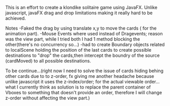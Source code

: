 This is an effort to create a klondike solitaire game using JavaFX. Unlike javascript, javaFX drag and drop limitations making it really hard to be achieved.

Notes
-Faked the drag by using translate x,y to move the cards ( for the animation part).
-Mouse Events where used instead of Dragevents; reason was the view part, while I tried both I had 1 method blocking the other(there's no concurrency so...)
-had to create Boundary objects related to localScene holding the position of the last cards to create possible destinations to "drop" the cards,then intercept the boundry of the source
(cardMoved) to all possible destinations.

To be continue...(right now I need to solve the issue of cards hiding behing other cards due to to z-order, fx giving me another headache because unlike javascript it uses the z-index/order;
for the actual viewable order... what I currently think as solution is to replace the parent container of Vboxes to something that doesn't provide an order, therefore I will change z-order
without affecting the view part.)
